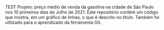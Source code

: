 TEST
Projeto: preço médio de venda da gasolina na cidade de São Paulo nos 10 primeiros dias de Julho de 2021.
Este repositório contém um código que mostra, em um gráfico de linhas, o que é descrito no título. Também foi utilizado para o aprendizado da ferramenta Git.
